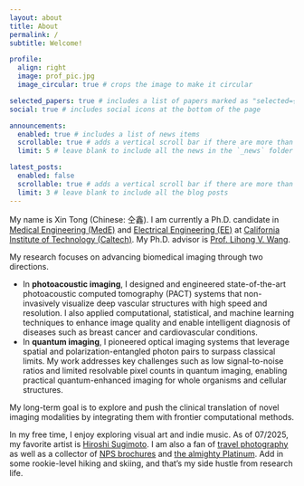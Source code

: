 ```yaml
---
layout: about
title: About
permalink: /
subtitle: Welcome!

profile:
  align: right
  image: prof_pic.jpg
  image_circular: true # crops the image to make it circular

selected_papers: true # includes a list of papers marked as "selected={true}"
social: true # includes social icons at the bottom of the page

announcements:
  enabled: true # includes a list of news items
  scrollable: true # adds a vertical scroll bar if there are more than 3 news items
  limit: 5 # leave blank to include all the news in the `_news` folder

latest_posts:
  enabled: false
  scrollable: true # adds a vertical scroll bar if there are more than 3 new posts items
  limit: 3 # leave blank to include all the blog posts
---
```


My name is Xin Tong (Chinese: 仝鑫). I am currently a Ph.D. candidate in <a href="https://mede.caltech.edu/">Medical Engineering (MedE)</a> and <a href="https://www.ee.caltech.edu/">Electrical Engineering (EE)</a> at <a href="https://www.caltech.edu/">California Institute of Technology (Caltech)</a>. My Ph.D. advisor is <a href="https://scholar.google.com/citations?user=Kb_VdA8AAAAJ">Prof. Lihong V. Wang</a>.

My research focuses on advancing biomedical imaging through two directions.
<ul>
  <li>In <b>photoacoustic imaging</b>, I designed and engineered state-of-the-art photoacoustic computed tomography (PACT) systems that non-invasively visualize deep vascular structures with high speed and resolution. I also applied computational, statistical, and machine learning techniques to enhance image quality and enable intelligent diagnosis of diseases such as breast cancer and cardiovascular conditions.</li>
  <li>In <b>quantum imaging</b>, I pioneered optical imaging systems that leverage spatial and polarization-entangled photon pairs to surpass classical limits. My work addresses key challenges such as low signal-to-noise ratios and limited resolvable pixel counts in quantum imaging, enabling practical quantum-enhanced imaging for whole organisms and cellular structures.</li>
</ul>

My long-term goal is to explore and push the clinical translation of novel imaging modalities by integrating them with frontier computational methods.

In my free time, I enjoy exploring visual art and indie music. As of 07/2025, my favorite artist is <a href="https://www.sugimotohiroshi.com/">Hiroshi Sugimoto</a>. I am also a fan of <a href="https://xintong-barry.github.io/photography/">travel photography</a> as well as a collector of <a href="https://npshistory.com/brochures/">NPS brochures</a> and <a href="https://www.reddit.com/r/Trophies/">the almighty Platinum</a>. Add in some rookie-level hiking and skiing, and that’s my side hustle from research life.
